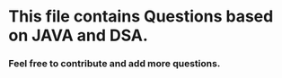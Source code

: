 # This file contains Questions based on JAVA and DSA.
### Feel free to contribute and add more questions.
